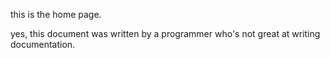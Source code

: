 this is the home page.

yes, this document was written by a programmer who's not great at writing documentation.
